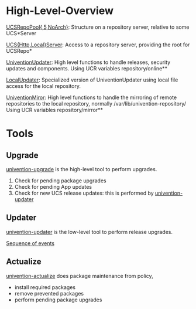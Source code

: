High-Level-Overview
===================

[UCSRepoPool{,5,NoArch}](../modules/univention/updater/tools.py):
	Structure on a repository server, relative to some UCS*Server

[UCS{Http,Local}Server](../modules/univention/updater/tools.py):
	Access to a repository server, providing the root for UCSRepo*

[UniventionUpdater](../modules/univention/updater/tools.py):
	High level functions to handle releases, security updates and components.
	Using UCR variables repository/online**

[LocalUpdater](../modules/univention/updater/tools.py):
	Specialized version of UniventionUpdater using local file access for the local repository.

[UniventionMiror](../modules/univention/updater/mirror.py):
	High level functions to handle the mirroring of remote repositories to the local repository, normally /var/lib/univention-repository/
	Using UCR variables repository/mirror**

Tools
=====

Upgrade
-------

[univention-upgrade](../modules/univention/updater/scripts/upgrade.py) is the high-level tool to perform upgrades.
1.  Check for pending package upgrades
2.  Check for pending App updates
3.  Check for new UCS release updates: this is performed by [univention-updater](../modules/univention/updater/scripts/updater.py)

Updater
-------

[univention-updater](../modules/univention/updater/scripts/updater.py) is the low-level tool to perform release upgrades.

[Sequence of events](https://docs.software-univention.de/developer-reference-5.1.html#updater:release-update)


Actualize
---------

[univention-actualize](../modules/univention/updater/scripts/actualize.py) does package maintenance from policy,
* install required packages
* remove prevented packages
* perform pending package upgrades
